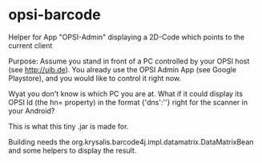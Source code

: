 # opsi-barcode
Helper for App "OPSI-Admin" displaying a 2D-Code which points to the current client 

Purpose: Assume you stand in front of a PC controlled by your OPSI host (see http://uib.de). 
You already use the OPSI Admin App (see Google Playstore), and you would like to control it right now.

Wyat you don't know is which PC you are at. What if it could display its OPSI Id (the hn= property) 
in the format {'dns':'<current hn>'}  right for the scanner in your Android?

This is what this tiny .jar is made for.

Building needs the org.krysalis.barcode4j.impl.datamatrix.DataMatrixBean and some helpers to display the result.
